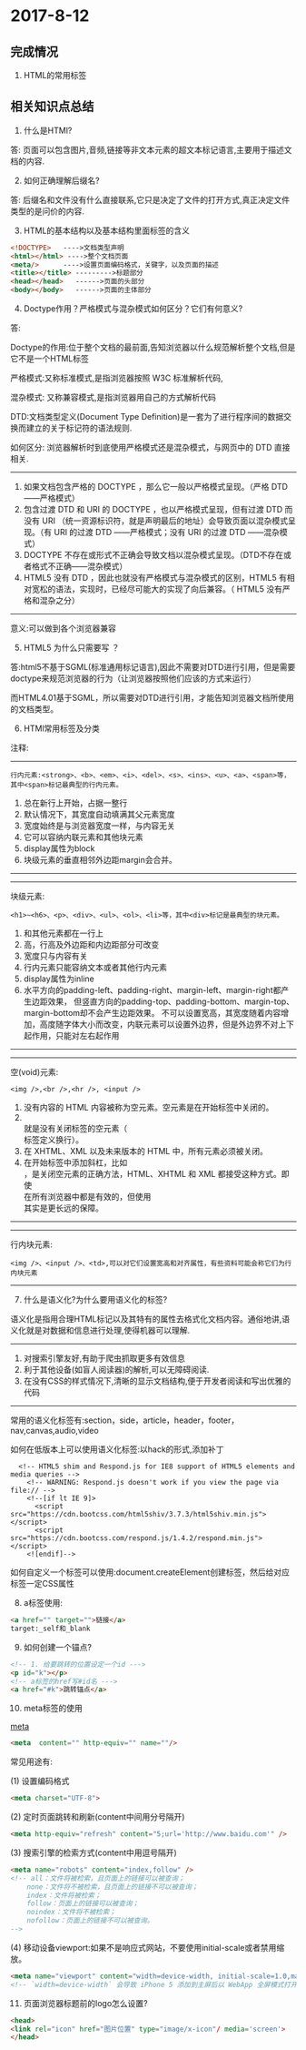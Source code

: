 # 2017-8-12

## 完成情况

1. HTML的常用标签

## 相关知识点总结

1. 什么是HTMl?

答: 页面可以包含图片,音频,链接等非文本元素的超文本标记语言,主要用于描述文档的内容.

2. 如何正确理解后缀名?

答: 后缀名和文件没有什么直接联系,它只是决定了文件的打开方式,真正决定文件类型的是问价的内容.

3. HTML的基本结构以及基本结构里面标签的含义

```html
<!DOCTYPE>   ---->文档类型声明
<html></html> ---->整个文档页面
<meta/>      ---->设置页面编码格式，关键字，以及页面的描述
<title></title> --------->标题部分
<head></head>   ------>页面的头部分
<body></body>   ------>页面的主体部分
```

4. Doctype作用？严格模式与混杂模式如何区分？它们有何意义?

答:

Doctype的作用:位于整个文档的最前面,告知浏览器以什么规范解析整个文档,但是它不是一个HTML标签

严格模式:又称标准模式,是指浏览器按照 W3C 标准解析代码,

混杂模式: 又称兼容模式,是指浏览器用自己的方式解析代码

DTD:文档类型定义(Document Type Definition)是一套为了进行程序间的数据交换而建立的关于标记符的语法规则.

如何区分: 浏览器解析时到底使用严格模式还是混杂模式，与网页中的 DTD 直接相关.

***
1. 如果文档包含严格的 DOCTYPE ，那么它一般以严格模式呈现。（严格 DTD ——严格模式） 
2. 包含过渡 DTD 和 URI 的 DOCTYPE ，也以严格模式呈现，但有过渡 DTD 而没有 URI （统一资源标识符，就是声明最后的地址）会导致页面以混杂模式呈现。（有 URI 的过渡 DTD ——严格模式；没有 URI 的过渡 DTD ——混杂模式） 
3. DOCTYPE 不存在或形式不正确会导致文档以混杂模式呈现。（DTD不存在或者格式不正确——混杂模式）
4. HTML5 没有 DTD ，因此也就没有严格模式与混杂模式的区别，HTML5 有相对宽松的语法，实现时，已经尽可能大的实现了向后兼容。（ HTML5 没有严格和混杂之分）
***

意义:可以做到各个浏览器兼容

5. HTML5 为什么只需要写 <!DOCTYPE HTML>？

答:html5不基于SGML(标准通用标记语言),因此不需要对DTD进行引用，但是需要doctype来规范浏览器的行为（让浏览器按照他们应该的方式来运行）

   而HTML4.01基于SGML，所以需要对DTD进行引用，才能告知浏览器文档所使用的文档类型。

6. HTMl常用标签及分类

注释: <!--我是注释 --->

***
```
行内元素:<strong>、<b>、<em>、<i>、<del>、<s>、<ins>、<u>、<a>、<span>等，其中<span>标记最典型的行内元素。
```
1.  总在新行上开始，占据一整行
2. 默认情况下，其宽度自动填满其父元素宽度
3. 宽度始终是与浏览器宽度一样，与内容无关
4. 它可以容纳内联元素和其他块元素
5. display属性为block
6. 块级元素的垂直相邻外边距margin会合并。
***

***
块级元素:
```
<h1>~<h6>、<p>、<div>、<ul>、<ol>、<li>等，其中<div>标记是最典型的块元素。
```
1. 和其他元素都在一行上
2. 高，行高及外边距和内边距部分可改变
3. 宽度只与内容有关
4. 行内元素只能容纳文本或者其他行内元素
5. display属性为inline
6. 水平方向的padding-left、padding-right、margin-left、margin-right都产生边距效果，
   但竖直方向的padding-top、padding-bottom、margin-top、margin-bottom却不会产生边距效果。
   不可以设置宽高，其宽度随着内容增加，高度随字体大小而改变，内联元素可以设置外边界，但是外边界不对上下起作用，只能对左右起作用
***
***
空(void)元素: 

```
<img />,<br />,<hr />, <input />
```
1. 没有内容的 HTML 内容被称为空元素。空元素是在开始标签中关闭的。
2. <br /> 就是没有关闭标签的空元素（<br /> 标签定义换行）。
3. 在 XHTML、XML 以及未来版本的 HTML 中，所有元素必须被关闭。
4. 在开始标签中添加斜杠，比如 <br />，是关闭空元素的正确方法，HTML、XHTML 和 XML 都接受这种方式。即使 <br> 在所有浏览器中都是有效的，但使用 <br /> 其实是更长远的保障。
***
***
行内块元素:
```
<img />、<input />、<td>,可以对它们设置宽高和对齐属性，有些资料可能会称它们为行内块元素
```
***

7. 什么是语义化?为什么要用语义化的标签?

语义化是指用合理HTML标记以及其特有的属性去格式化文档内容。通俗地讲,语义化就是对数据和信息进行处理,使得机器可以理解.

***
1. 对搜索引擎友好,有助于爬虫抓取更多有效信息
2. 利于其他设备(如盲人阅读器)的解析,可以无障碍阅读.
3. 在没有CSS的样式情况下,清晰的显示文档结构,便于开发者阅读和写出优雅的代码
***
常用的语义化标签有:section，side，article，header，footer，nav,canvas,audio,video

如何在低版本上可以使用语义化标签:以hack的形式,添加补丁

```
  <!-- HTML5 shim and Respond.js for IE8 support of HTML5 elements and media queries -->
    <!-- WARNING: Respond.js doesn't work if you view the page via file:// -->
    <!--[if lt IE 9]>
      <script src="https://cdn.bootcss.com/html5shiv/3.7.3/html5shiv.min.js"></script>
      <script src="https://cdn.bootcss.com/respond.js/1.4.2/respond.min.js"></script>
    <![endif]-->
```
如何自定义一个标签可以使用:document.createElement创建标签，然后给对应标签一定CSS属性

8. a标签使用:

```html
<a href="" target="">链接</a>
target:_self和_blank
```
9. 如何创建一个锚点?

```html
<!-- 1. 给要跳转的位置设定一个id --->
<p id="k"></p>
<!-- a标签的href写#id名 --->
<a href="#k">跳转锚点</a>
```

10. meta标签的使用

[meta](https://segmentfault.com/a/1190000002407912)

```html
<meta  content="" http-equiv="" name=""/>
```
常见用途有:

(1) 设置编码格式

```html
<meta charset="UTF-8">
```
(2) 定时页面跳转和刷新(content中间用分号隔开)

```html
<meta http-equiv="refresh" content="5;url='http://www.baidu.com'" />
```

(3) 搜索引擎的检索方式(content中用逗号隔开)

```html
<meta name="robots" content="index,follow" />
<!-- all：文件将被检索，且页面上的链接可以被查询；
    none：文件将不被检索，且页面上的链接不可以被查询；
    index：文件将被检索；
    follow：页面上的链接可以被查询；
    noindex：文件将不被检索；
    nofollow：页面上的链接不可以被查询。
-->
```

(4) 移动设备viewport:如果不是响应式网站，不要使用initial-scale或者禁用缩放。

```html
<meta name="viewport" content="width=device-width, initial-scale=1.0,maximum-scale=1.0, user-scalable=no"/>
<!-- `width=device-width` 会导致 iPhone 5 添加到主屏后以 WebApp 全屏模式打开页面时出现黑边  -->
```

11. 页面浏览器标题前的logo怎么设置?

```html
<head>
<link rel="icon" href="图片位置" type="image/x-icon"/ media='screen'>
</head>
```
